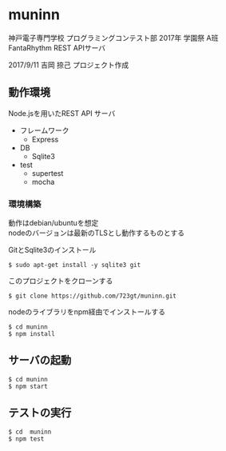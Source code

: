 # muninn  
神戸電子専門学校 プログラミングコンテスト部 2017年 学園祭 A班 FantaRhythm  REST APIサーバ  

2017/9/11 吉岡 捺己 プロジェクト作成  

## 動作環境  
Node.jsを用いたREST API サーバ  
- フレームワーク  
    - Express  
- DB
    - Sqlite3  
- test  
    - supertest
    - mocha  

### 環境構築  

動作はdebian/ubuntuを想定  
nodeのバージョンは最新のTLSとし動作するものとする 

GitとSqlite3のインストール
```
$ sudo apt-get install -y sqlite3 git
```
このプロジェクトをクローンする
```
$ git clone https://github.com/723gt/muninn.git
```  

nodeのライブラリをnpm経由でインストールする  
```
$ cd muninn
$ npm install 
```

## サーバの起動  
```
$ cd muninn
$ npm start
```

## テストの実行  
```
$ cd  muninn
$ npm test
```
